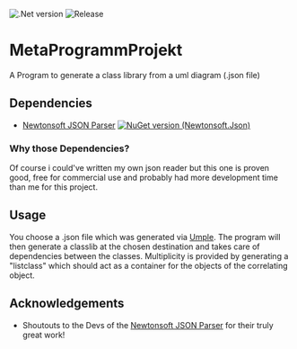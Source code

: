 ![.Net version ](https://img.shields.io/badge/.NET-5.0-blue)
![Release](https://img.shields.io/github/downloads/jimmymeister98/MetaProgrammProjekt/total)
# MetaProgrammProjekt
A Program to generate a class library from a uml diagram (.json file)

## Dependencies
-  [Newtonsoft JSON Parser](https://www.newtonsoft.com/json) [![NuGet version (Newtonsoft.Json)](https://img.shields.io/nuget/v/Newtonsoft.Json.svg?style=flat-square)](https://www.nuget.org/packages/Newtonsoft.Json/)

### Why those Dependencies?
Of course i could've written my own json reader but this one is proven good, free for commercial use and probably had more development time than me for this project.

## Usage

You choose a .json file which was generated via [Umple](https://cruise.umple.org/umpleonline/). The program will then generate a classlib at the chosen destination and takes care
of dependencies between the classes. Multiplicity is provided by generating a "listclass" which should act as a container for the objects of the correlating object.

## Acknowledgements
- Shoutouts to the Devs of the [Newtonsoft JSON Parser](https://www.newtonsoft.com/json) for their truly great work!



